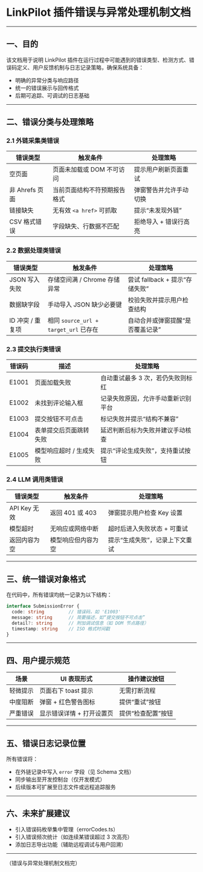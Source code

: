 # LinkPilot 插件错误与异常处理机制文档

---

## 一、目的

该文档用于说明 LinkPilot 插件在运行过程中可能遇到的错误类型、检测方式、错误码定义、用户反馈机制与日志记录策略，确保系统具备：

* 明确的异常分类与响应路径
* 统一的错误展示与回传格式
* 后期可追踪、可调试的日志基础

---

## 二、错误分类与处理策略

### 2.1 外链采集类错误

| 错误类型        | 触发条件               | 处理策略         |
| ----------- | ------------------ | ------------ |
| 空页面         | 页面未加载或 DOM 不可访问    | 提示用户刷新页面重试   |
| 非 Ahrefs 页面 | 当前页面结构不符预期报告格式     | 弹窗警告并允许手动切换  |
| 链接缺失        | 无有效 `<a href>` 可抓取 | 提示“未发现外链”    |
| CSV 格式错误    | 字段缺失、行数据不匹配        | 拒绝导入 + 错误行高亮 |

### 2.2 数据处理类错误

| 错误类型        | 触发条件                             | 处理策略                   |
| ----------- | -------------------------------- | ---------------------- |
| JSON 写入失败   | 存储空间满 / Chrome 存储异常              | 尝试 fallback + 提示“存储失败” |
| 数据缺字段       | 手动导入 JSON 缺少必要键                  | 校验失败并提示用户检查结构          |
| ID 冲突 / 重复项 | 相同 `source_url + target_url` 已存在 | 自动合并或弹窗提醒“是否覆盖记录”      |

### 2.3 提交执行类错误

| 错误码   | 描述            | 处理策略               |
| ----- | ------------- | ------------------ |
| E1001 | 页面加载失败        | 自动重试最多 3 次，若仍失败则标红 |
| E1002 | 未找到评论输入框      | 记录失败原因，允许手动重新识别平台  |
| E1003 | 提交按钮不可点击      | 标记失败并提示“结构不兼容”     |
| E1004 | 表单提交后页面跳转失败   | 延迟判断后标为失败并建议手动核查   |
| E1005 | 模型响应超时 / 生成失败 | 提示“评论生成失败”，支持重试按钮  |

### 2.4 LLM 调用类错误

| 错误类型       | 触发条件         | 处理策略             |
| ---------- | ------------ | ---------------- |
| API Key 无效 | 返回 401 或 403 | 弹窗提示用户检查 Key 设置  |
| 模型超时       | 无响应或网络中断     | 超时后进入失败状态 + 可重试  |
| 返回内容为空     | 模型响应但内容为空    | 提示“生成失败”，记录上下文重试 |

---

## 三、统一错误对象格式

在代码中，所有错误均统一记录为以下结构：

```ts
interface SubmissionError {
  code: string         // 错误码，如 'E1003'
  message: string      // 简要描述，如“提交按钮不可点击”
  detail?: string      // 附加调试信息（如 DOM 节点路径）
  timestamp: string    // ISO 格式时间戳
}
```

---

## 四、用户提示规范

| 场景   | UI 表现形式        | 操作建议按钮     |
| ---- | -------------- | ---------- |
| 轻微提示 | 页面右下 toast 提示  | 无需打断流程     |
| 中度阻断 | 弹窗 + 红色警告图标    | 提供“重试”按钮   |
| 严重错误 | 显示错误详情 + 打开设置页 | 提供“检查配置”按钮 |

---

## 五、错误日志记录位置

所有错误将：

* 在外链记录中写入 `error` 字段（见 Schema 文档）
* 同步输出至开发控制台（仅开发模式）
* 后续版本可扩展至日志文件或远程追踪服务

---

## 六、未来扩展建议

* 引入错误码枚举集中管理（errorCodes.ts）
* 引入错误频次统计（如连续某错误超过 3 次高亮）
* 添加日志导出功能（辅助远程调试与用户回溯）

---

（错误与异常处理机制文档完）
